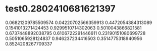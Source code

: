 # test0.2802410681621397
0.06821209785509574
0.04220702566359913
0.4472054384313089
0.1541013271424453
0.9299510714302063
0.5010043866821581
0.6737448892038795
0.6106722291446611
0.23190151080699728
0.5051065928124837
0.946237234416503
0.3514775318940956
0.8524208267709337
